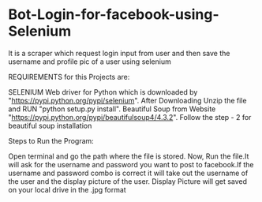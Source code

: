 # Bot-Login-for-facebook-using-Selenium
It is a scraper which request login input from user and then save the username and profile pic of a user using selenium


REQUIREMENTS    for   this Projects are:

SELENIUM Web driver  for Python which is downloaded by "https://pypi.python.org/pypi/selenium". After Downloading Unzip the file and RUN "python setup.py install". Beautiful Soup from Website "https://pypi.python.org/pypi/beautifulsoup4/4.3.2". 
Follow the step - 2 for beautiful soup installation


Steps to Run the Program:

Open terminal and go the path where the file is stored. Now, Run the file.It will ask for the username and password you want to post to facebook.If the username and password combo is correct it will take out the username of the user and the display picture of the user. Display Picture will get saved on your local drive in the .jpg format


